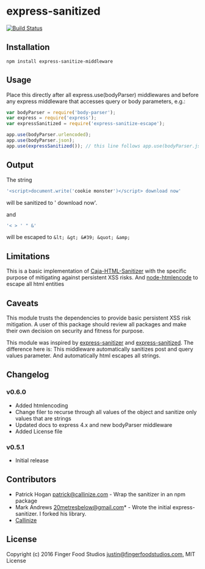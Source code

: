 # express-sanitized

[![Build Status](https://travis-ci.org/fingerfoodstudios/express-sanitize-escape.svg?branch=master)](https://travis-ci.org/fingerfoodstudios/express-sanitize-escape)

## Installation

```
npm install express-sanitize-middleware
```

## Usage

Place this directly after all express.use(bodyParser) middlewares and before any express middleware that accesses query or body parameters, e.g.:


```javascript
var bodyParser = require('body-parser');
var express = require('express');
var expressSanitized = require('express-sanitize-escape');

app.use(bodyParser.urlencoded);
app.use(bodyParser.json);
app.use(expressSanitized()); // this line follows app.use(bodyParser.json) or the last body parser middleware

```


## Output

The string 
```javascript
'<script>document.write('cookie monster')</script> download now'
```
will be sanitized to ' download now'.

and 
```javascript
'< > ' " &'
```
will be escaped to `&lt; &gt; &#39; &quot; &amp;`

## Limitations

This is a basic implementation of [Caja-HTML-Sanitizer](https://github.com/theSmaw/Caja-HTML-Sanitizer) with the specific purpose of mitigating against persistent XSS risks. 
And [node-htmlencode](https://github.com/danmactough/node-htmlencode) to escape all html entities

## Caveats

This module trusts the dependencies to provide basic persistent XSS risk mitigation. A user of this package should review all packages and make their own decision on security and fitness for purpose. 

This module was inspired by [express-sanitizer](https://www.npmjs.org/package/express-sanitizer) and [express-sanitized](https://www.npmjs.org/package/express-sanitized).
  The difference here is:
  This middleware automatically sanitizes post and query values parameter.
  And automatically html escapes all strings.

## Changelog

### v0.6.0
- Added htmlencoding
- Change filer to recurse through all values of the object and sanitize only values that are strings
- Updated docs to express 4.x and new bodyParser middleware
- Added License file

### v0.5.1
- Initial release

## Contributors

- Patrick Hogan <patrick@callinize.com> - Wrap the sanitizer in an npm package
- Mark Andrews <20metresbelow@gmail.com>* - Wrote the initial express-sanitizer.  I forked his library.
- [Callinize](http://www.callinize.com)

## License

Copyright (c) 2016 Finger Food Studios <justin@fingerfoodstudios.com>, MIT License

